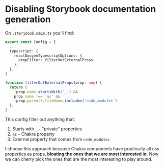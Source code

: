# Disabling Storybook documentation generation

On `.storybook.main.ts` you'll find:

```ts
export const Config = {
  ...
  typescript: {
    reactDocgenTypescriptOptions: {
      propFilter: filterOutExternalProps,
    },
  },
}

function filterOutExternalProps(prop: any) {
  return (
    !prop.name.startsWith('_') &&
    prop.name !== 'as' &&
    !prop.parent?.fileName.includes('node_modules')
  );
}
```

This config filter out anything that:

1. Starts with `_` - "private" properties
2. `as` - Chakra property
3. External property that comes from `node_modules`

I choose this approach because Chakra components have practically all css properties as props, **bloating the ones that we are most interested in.** Now we can cherry pick the ones that are the most interesting to play around.
